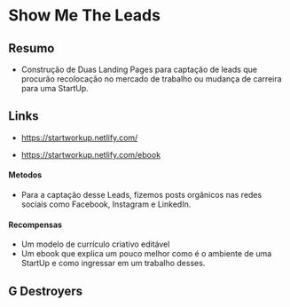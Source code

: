# Show Me The Leads

## Resumo

 - Construção de Duas Landing Pages para captação de leads que procurão recolocação no mercado de trabalho ou mudança de carreira para uma StartUp. 


## Links

 - https://startworkup.netlify.com/
 
 - https://startworkup.netlify.com/ebook

#### Metodos

 - Para a captação desse Leads, fizemos posts orgãnicos nas redes sociais como Facebook, Instagram e LinkedIn.

#### Recompensas

 - Um modelo de currículo criativo editável
 - Um ebook que explica um pouco melhor como é o ambiente de uma StartUp e como ingressar em um trabalho desses.



## G Destroyers
